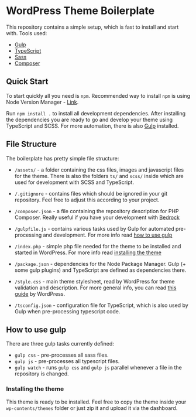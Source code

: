 # WordPress Theme Boilerplate

This repository contains a simple setup, which is fast to install and start with. Tools used:

* [Gulp](https://gulpjs.com/)
* [TypeScript](https://www.typescriptlang.org/)
* [Sass](https://sass-lang.com/)
* [Composer](https://getcomposer.org/)

## Quick Start

To start quickly all you need is `npm`. Recommended way to install `npm` is using Node Version Manager - [Link](https://github.com/nvm-sh/nvm).

Run `npm install .` to install all development dependencies. After installing the dependencies you are ready to go and develop your theme using TypeScript and SCSS. For more automation, there is also [Gulp](https://gulpjs.com/) installed.

## File Structure

The boilerplate has pretty simple file structure:

* `/assets/` - a folder containing the css files, images and javascript files for the theme. There is also the folders `ts/` and `scss/` inside which are used for development with SCSS and TypeScript.

* `/.gitignore` - contains files which should be ignored in your git repository. Feel free to adjust this according to your project.

* `/composer.json` - a file containing the repository description for PHP Composer. Really useful if you have your development with [Bedrock](https://roots.io/bedrock/)

* `/gulpfile.js` - contains various tasks used by Gulp for automated pre-processing and development. For more info read [how to use gulp](#how-to-use-gulp)

* `/index.php` - simple php file needed for the theme to be installed and started in WordPress. For more info read [installing the theme](#installing-the-theme)

* `/package.json` - dependencies for the Node Package Manager. Gulp (+ some gulp plugins) and TypeScript are defined as dependencies there.

* `/style.css` - main theme stylesheet, read by WordPress for theme validation and description. For more general info, you can read [this guide](https://codex.wordpress.org/Theme_Development) by WordPress.

* `/tsconfig.json` - configuration file for TypeScript, which is also used by Gulp when pre-processing typescript code.

## How to use gulp

There are three gulp tasks currently defined:

* `gulp css` - pre-processes all sass files.
* `gulp js` - pre-processes all typescript files.
* `gulp watch` - runs `gulp css` and `gulp js` parallel whenever a file in the repository is changed.

### Installing the theme

This theme is ready to be installed. Feel free to copy the theme inside your `wp-contents/themes` folder or just zip it and upload it via the dashboard.


